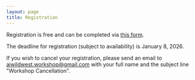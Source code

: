 ```yaml
---
layout: page
title: Registration
---
```

Registration is free and can be completed via [this form](https://docs.google.com/forms/d/e/1FAIpQLSfy9Ms3Lvb_UnB-eAdtpm4Ax5WOCXGROwO_8B43q_NMLz5Yxg/viewform?usp=header). 

The deadline for registration (subject to availability) is January 8, 2026.

If you wish to cancel your registration, please send an email to [aiwildwest.workshop@gmail.com](mailto:aiwildwest.workshop@gmail.com) with your full name and the subject line "Workshop Cancellation".












